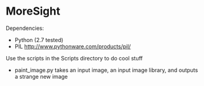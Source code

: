 MoreSight
=========

Dependencies:
- Python (2.7 tested)
- PIL http://www.pythonware.com/products/pil/

Use the scripts in the Scripts directory to do cool stuff
- paint_image.py takes an input image, an input image library, and outputs a strange new image
